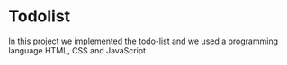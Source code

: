 # Todolist
In this project we implemented the todo-list  and we used a programming language HTML, CSS and JavaScript  
